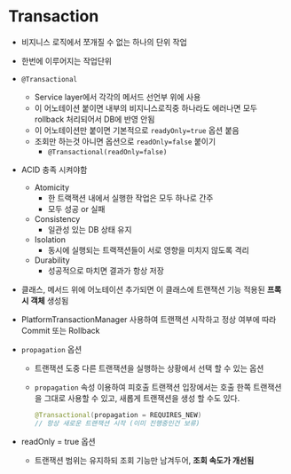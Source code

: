 # Transaction

- 비지니스 로직에서 쪼개질 수 없는 하나의 단위 작업

- 한번에 이루어지는 작업단위

- `@Transactional`

  - Service layer에서 각각의 메서드 선언부 위에 사용
  - 이 어노테이션 붙이면 내부의 비지니스로직중 하나라도 에러나면 모두 rollback 처리되어서 DB에 반영 안됨
  - 이 어노테이션만 붙이면 기본적으로 `readyOnly=true` 옵션 붙음
  - 조회만 하는것 아니면 옵션으로 `readOnly=false` 붙이기
    - `@Transactional(readOnly=false)`

- ACID 충족 시켜야함

  - Atomicity
    - 한 트랙잭션 내에서 실행한 작업은 모두 하나로 간주
    - 모두 성공 or 실패
  - Consistency
    - 일관성 있는 DB 상태 유지
  - Isolation
    - 동시에 실행되는 트랙잭션들이 서로 영향을 미치지 않도록 격리
  - Durability
    - 성공적으로 마치면 결과가 항상 저장

- 클래스, 메서드 위에 어노테이션 추가되면 이 클래스에 트랜잭션 기능 적용된 **프록시 객체** 생성됨

- PlatformTransactionManager 사용하여 트랜잭션 시작하고 정상 여부에 따라 Commit 또는 Rollback

- `propagation` 옵션

  - 트랜잭션 도중 다른 트랜잭션을 실행하는 상황에서 선택 할 수 있는 옵션

  - `propagation` 속성 이용하여 피호출 트랜잭션 입장에서는 호출 한쪽 트랜잭션을 그대로 사용할 수 있고, 새롭게 트랜잭션을 생성 할 수도 있다.

    ```java
    @Transactional(propagation = REQUIRES_NEW)
    // 항상 새로운 트랜잭션 시작 (이미 진행중인건 보류)
    ```

    

- readOnly = true 옵션
  
  - 트랜잭션 범위는 유지하되 조회 기능만 남겨두어, **조회 속도가 개선됨**